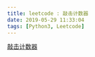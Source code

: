 ```yaml
---
title: leetcode : 敲击计数器
date: 2019-05-29 11:33:04
tags: [Python3, Leetcode]
---
```


[敲击计数器](https://leetcode-cn.com/problems/design-hit-counter/)

